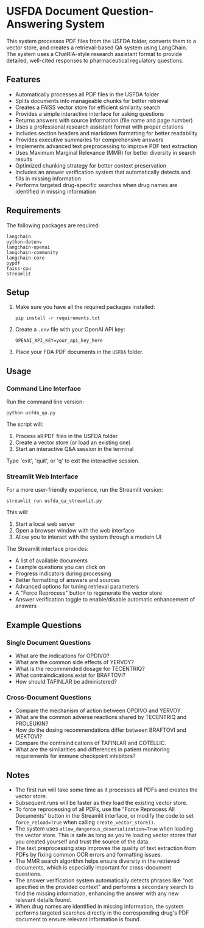 # USFDA Document Question-Answering System

This system processes PDF files from the USFDA folder, converts them to a vector store, and creates a retrieval-based QA system using LangChain. The system uses a ChatRIA-style research assistant format to provide detailed, well-cited responses to pharmaceutical regulatory questions.

## Features

- Automatically processes all PDF files in the USFDA folder
- Splits documents into manageable chunks for better retrieval
- Creates a FAISS vector store for efficient similarity search
- Provides a simple interactive interface for asking questions
- Returns answers with source information (file name and page number)
- Uses a professional research assistant format with proper citations
- Includes section headers and markdown formatting for better readability
- Provides executive summaries for comprehensive answers
- Implements advanced text preprocessing to improve PDF text extraction
- Uses Maximum Marginal Relevance (MMR) for better diversity in search results
- Optimized chunking strategy for better context preservation
- Includes an answer verification system that automatically detects and fills in missing information
- Performs targeted drug-specific searches when drug names are identified in missing information

## Requirements

The following packages are required:
```
langchain
python-dotenv
langchain-openai
langchain-community
langchain-core
pypdf
faiss-cpu
streamlit
```

## Setup

1. Make sure you have all the required packages installed:
   ```
   pip install -r requirements.txt
   ```

2. Create a `.env` file with your OpenAI API key:
   ```
   OPENAI_API_KEY=your_api_key_here
   ```

3. Place your FDA PDF documents in the `USFDA` folder.

## Usage

### Command Line Interface

Run the command line version:
```
python usfda_qa.py
```

The script will:
1. Process all PDF files in the USFDA folder
2. Create a vector store (or load an existing one)
3. Start an interactive Q&A session in the terminal

Type 'exit', 'quit', or 'q' to exit the interactive session.

### Streamlit Web Interface

For a more user-friendly experience, run the Streamlit version:
```
streamlit run usfda_qa_streamlit.py
```

This will:
1. Start a local web server
2. Open a browser window with the web interface
3. Allow you to interact with the system through a modern UI

The Streamlit interface provides:
- A list of available documents
- Example questions you can click on
- Progress indicators during processing
- Better formatting of answers and sources
- Advanced options for tuning retrieval parameters
- A "Force Reprocess" button to regenerate the vector store
- Answer verification toggle to enable/disable automatic enhancement of answers

## Example Questions

### Single Document Questions
- What are the indications for OPDIVO?
- What are the common side effects of YERVOY?
- What is the recommended dosage for TECENTRIQ?
- What contraindications exist for BRAFTOVI?
- How should TAFINLAR be administered?

### Cross-Document Questions
- Compare the mechanism of action between OPDIVO and YERVOY.
- What are the common adverse reactions shared by TECENTRIQ and PROLEUKIN?
- How do the dosing recommendations differ between BRAFTOVI and MEKTOVI?
- Compare the contraindications of TAFINLAR and COTELLIC.
- What are the similarities and differences in patient monitoring requirements for immune checkpoint inhibitors?

## Notes

- The first run will take some time as it processes all PDFs and creates the vector store.
- Subsequent runs will be faster as they load the existing vector store.
- To force reprocessing of all PDFs, use the "Force Reprocess All Documents" button in the Streamlit interface, or modify the code to set `force_reload=True` when calling `create_vector_store()`.
- The system uses `allow_dangerous_deserialization=True` when loading the vector store. This is safe as long as you're loading vector stores that you created yourself and trust the source of the data.
- The text preprocessing step improves the quality of text extraction from PDFs by fixing common OCR errors and formatting issues.
- The MMR search algorithm helps ensure diversity in the retrieved documents, which is especially important for cross-document questions.
- The answer verification system automatically detects phrases like "not specified in the provided context" and performs a secondary search to find the missing information, enhancing the answer with any new relevant details found.
- When drug names are identified in missing information, the system performs targeted searches directly in the corresponding drug's PDF document to ensure relevant information is found.